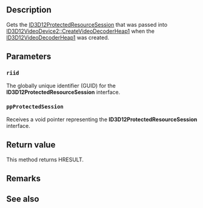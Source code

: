 ## Description

Gets the [ID3D12ProtectedResourceSession](https://learn.microsoft.com/windows/win32/api/d3d12/nn-d3d12-id3d12protectedresourcesession) that was passed into [ID3D12VideoDevice2::CreateVideoDecoderHeap1](https://learn.microsoft.com/windows/win32/api/d3d12video/nf-d3d12video-id3d12videodevice2-createvideodecoderheap1) when the [ID3D12VideoDecoderHeap1](https://learn.microsoft.com/windows/win32/api/d3d12video/nn-d3d12video-id3d12videodecoderheap1) was created.

## Parameters

### `riid`

The globally unique identifier (GUID) for the **ID3D12ProtectedResourceSession** interface.

### `ppProtectedSession`

Receives a void pointer representing the **ID3D12ProtectedResourceSession** interface.

## Return value

This method returns HRESULT.

## Remarks

## See also